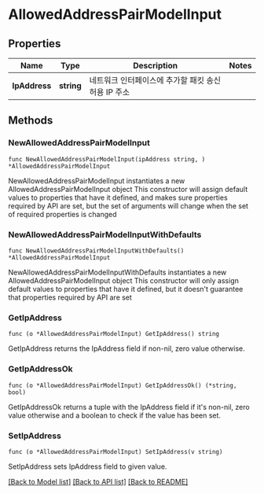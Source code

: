 # AllowedAddressPairModelInput

## Properties

Name | Type | Description | Notes
------------ | ------------- | ------------- | -------------
**IpAddress** | **string** | 네트워크 인터페이스에 추가할 패킷 송신 허용 IP 주소 | 

## Methods

### NewAllowedAddressPairModelInput

`func NewAllowedAddressPairModelInput(ipAddress string, ) *AllowedAddressPairModelInput`

NewAllowedAddressPairModelInput instantiates a new AllowedAddressPairModelInput object
This constructor will assign default values to properties that have it defined,
and makes sure properties required by API are set, but the set of arguments
will change when the set of required properties is changed

### NewAllowedAddressPairModelInputWithDefaults

`func NewAllowedAddressPairModelInputWithDefaults() *AllowedAddressPairModelInput`

NewAllowedAddressPairModelInputWithDefaults instantiates a new AllowedAddressPairModelInput object
This constructor will only assign default values to properties that have it defined,
but it doesn't guarantee that properties required by API are set

### GetIpAddress

`func (o *AllowedAddressPairModelInput) GetIpAddress() string`

GetIpAddress returns the IpAddress field if non-nil, zero value otherwise.

### GetIpAddressOk

`func (o *AllowedAddressPairModelInput) GetIpAddressOk() (*string, bool)`

GetIpAddressOk returns a tuple with the IpAddress field if it's non-nil, zero value otherwise
and a boolean to check if the value has been set.

### SetIpAddress

`func (o *AllowedAddressPairModelInput) SetIpAddress(v string)`

SetIpAddress sets IpAddress field to given value.



[[Back to Model list]](../README.md#documentation-for-models) [[Back to API list]](../README.md#documentation-for-api-endpoints) [[Back to README]](../README.md)


